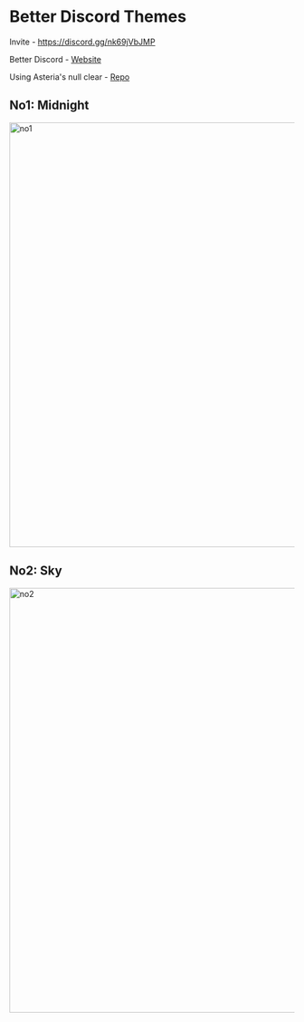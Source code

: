 # Better Discord Themes

Invite - https://discord.gg/nk69jVbJMP

Better Discord - [Website](https://betterdiscord.net/home/)

Using Asteria's null clear - [Repo](https://github.com/Asteria5675/BetterDiscordThemes/blob/master/null/null_clear.theme.css)

## No1: Midnight
<img alt="no1" src="https://cdn.discordapp.com/attachments/805299221409824770/813061897498525716/unknown.png" width=750px>

## No2: Sky
<img alt="no2" src="https://cdn.discordapp.com/attachments/814293652234043392/817199155671203890/unknown.png" width=750px>
